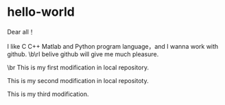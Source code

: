# hello-world

Dear all！

I like C C++ Matlab and Python program language，and I wanna work with github.
\b\rI belive github will give me much pleasure.

\br This is my first modification in local repository.

This is my second modification in local repositoty.

This is my third modification.
